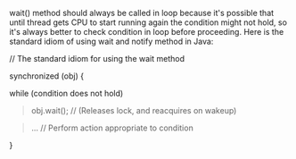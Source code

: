 wait() method should always be called in loop because it's possible
that until thread gets CPU to start running again the condition might
not hold, so it's always better to check condition in loop before
proceeding. Here is the standard idiom of using wait and notify method
in Java:

// The standard idiom for using the wait method

synchronized (obj) {

while (condition does not hold)

> obj.wait(); // (Releases lock, and reacquires on wakeup)

> \... // Perform action appropriate to condition

}